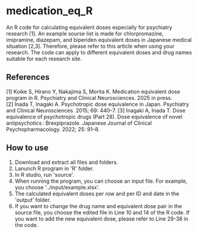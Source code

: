 # medication_eq_R

An R code for calculating equivalent doses especially for psychiatry research [1]. An example sourse list is made for chlorpromazine, imipramine, diazepam, and biperiden equivalent doses in Japanese medical situation [2,3]. Therefore, please refer to this article when using your research. The code can apply to different equivalent doses and drug names suitable for each research site. 

## References

[1] Koike S, Hirano Y, Nakajima S, Morita K. Medication equivalent dose program in R. Psychiatry and Clinical Neurosciences. 2025 in press.<br>
[2] Inada T, Inagaki A. Psychotropic dose equivalence in Japan. Psychiatry and Clinical Neurosciences. 2015; 69: 440–7. 
[3] Inagaki A, Inada T. Dose equivalence of psychotropic drugs (Part 28). Dose equivalence of novel antipsychotics : Brexpiprazole. Japanese Journal of Clinical Psychopharmacology. 2022; 25: 91–8. 

## How to use
1. Download and extract all files and folders.
2. Lanunch R program in 'R' folder.
3. In R studio, run 'source'.
4. When running the program, you can choose an input file. For example, you choose '../input/example.xlsx'.
5. The calculated equivalent doses per row and per ID and date in the 'output' folder.
6. If you want to change the drug name and equivalent dose pair in the source file, you choose the edited file in Line 10 and 14 of the R code. If you want to add the new equivalent dose, please refer to Line 29-38 in the code.
